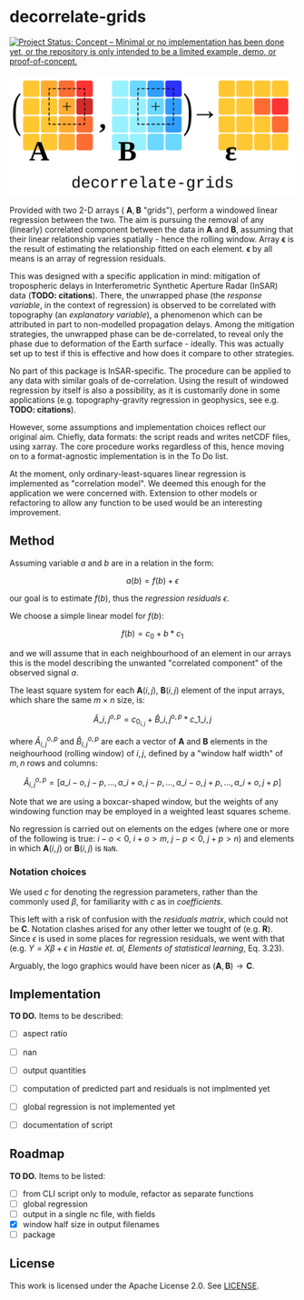 # decorrelate-grids

[![Project Status: Concept – Minimal or no implementation has been done yet, or the repository is only intended to be a limited example, demo, or proof-of-concept.](https://www.repostatus.org/badges/latest/concept.svg)](https://www.repostatus.org/#concept)

![Package logo (vector graphics). Three stylized arrays, with colourscale filled pixel-elements, expressing the windowed decorrelation operator arguments (A, B) right arrow pointing to regression residual array R.](readme_figures/logo_linreg.png)

Provided with two 2-D arrays ( $\mathbf{A}, \mathbf{B}$ "grids"), perform a windowed linear regression between the two.
The aim is pursuing the removal of any (linearly) correlated component between the data in $\mathbf{A}$ and $\mathbf{B}$, assuming that their linear relationship varies spatially - hence the rolling window.
Array $\mathbf{\epsilon}$ is the result of estimating the relationship fitted on each element. $\mathbf{\epsilon}$ by all means is an array of regression residuals.

This was designed with a specific application in mind: mitigation of tropospheric delays in Interferometric Synthetic Aperture Radar (InSAR) data (**TODO: citations**).
There, the unwrapped phase (the _response variable_, in the context of regression) is observed to be correlated with topography (an _explanatory variable_), a phenomenon which can be attributed in part to non-modelled propagation delays.
Among the mitigation strategies, the unwrapped phase can be de-correlated, to reveal only the phase due to deformation of the Earth surface - ideally.
This was actually set up to test if this is effective and how does it compare to other strategies.

No part of this package is InSAR-specific. The procedure can be applied to any data with similar goals of de-correlation.
Using the result of windowed regression by itself is also a possibility, as it is customarily done in some applications (e.g. topography-gravity regression in geophysics, see e.g. **TODO: citations**).

However, some assumptions and implementation choices reflect our original aim.
Chiefly, data formats: the script reads and writes netCDF files, using xarray.
The core procedure works regardless of this, hence moving on to a format-agnostic implementation is in the To Do list.

At the moment, only ordinary-least-squares linear regression is implemented as "correlation model".
We deemed this enough for the application we were concerned with.
Extension to other models or refactoring to allow any function to be used would be an interesting improvement.

## Method

<!-- Note: to get consistent rendering of math in github markdown, we are escaping some underscores "_" as "\_" (case: terms with both subscripts and superscripts, subscripts with other operators) -->

Assuming variable $a$ and $b$ are in a relation in the form:

$$a(b) = f(b) + \epsilon$$

our goal is to estimate $f(b)$, thus the _regression residuals_ $\epsilon$.

We choose a simple linear model for $f(b)$:

$$f(b) = c_0 + b * c_1$$

and we will assume that in each neighbourhood of an element in our arrays this is the model describing the unwanted "correlated component" of the observed signal $a$.

The least square system for each $\mathbf{A}(i, j)$, $\mathbf{B}(i, j)$ element of the input arrays, which share the same $m \times n$ size, is:

$$\hat{A}\_{i, j}^{o, p} = c_{0_{i, j}} + \hat{B}\_{i, j}^{o, p} * c\_{1\_{i, j}}$$

where $\hat{A}_{i, j}^{o, p}$ and $\hat{B}_{i, j}^{o, p}$ are each a vector of $\mathbf{A}$ and $\mathbf{B}$ elements in the neighourhood (rolling window) of $i, j$, defined by a "window half width" of $m, n$ rows and columns:

$$
\hat{A}_{i, j}^{o, p} =
  \left[
    a\_{i-o, j-p}, \dots, a\_{i+o, j-p},
    \dots,
    a\_{i-o, j+p}, \dots, a\_{i+o, j+p}
  \right]
$$

Note that we are using a boxcar-shaped window, but the weights of any windowing function may be employed in a weighted least squares scheme.

No regression is carried out on elements on the edges (where one or more of the following is true: $i-o < 0$, $i+o > m$, $j-p < 0$, $j+p > n$) and elements in which $\mathbf{A}(i, j)$ or $\mathbf{B}(i, j)$ is $\mathtt{NaN}$.

### Notation choices

We used $c$ for denoting the regression parameters, rather than the commonly used $\beta$, for familiarity with $c$ as in _coefficients_.

This left with a risk of confusion with the _residuals matrix_, which could not be $\mathbf{C}$.
Notation clashes arised for any other letter we tought of (e.g. $\mathbf{R}$).
Since $\epsilon$ is used in some places for regression residuals, we went with that (e.g. $Y = X \beta + \epsilon$ in _Hastie et. al, Elements of statistical learning_, Eq. 3.23).

Arguably, the logo graphics would have been nicer as $(\mathbf{A}, \mathbf{B}) \rightarrow \mathbf{C}$.

## Implementation

**TO DO.** Items to be described:

- [ ] aspect ratio

- [ ] nan

- [ ] output quantities

- [ ] computation of predicted part and residuals is not implmented yet

- [ ] global regression is not implemented yet

- [ ] documentation of script

## Roadmap

**TO DO.** Items to be listed:

- [ ] from CLI script only to module, refactor as separate functions
- [ ] global regression
- [ ] output in a single nc file, with fields
- [x] window half size in output filenames
- [ ] package

## License

This work is licensed under the Apache License 2.0. See [LICENSE](./LICENSE).
